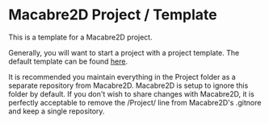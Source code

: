 # Macabre2D Project / Template

This is a template for a Macabre2D project.

Generally, you will want to start a project with a project template. The default template can be found [here](https://github.com/Macabresoft/Macabre2D-Project-Template).

It is recommended you maintain everything in the Project folder as a separate repository from Macabre2D. Macabre2D is setup to ignore this folder by default. If you don't wish to share changes with Macabre2D, it is perfectly acceptable to remove the /Project/ line from Macabre2D's .gitnore and keep a single repository.
